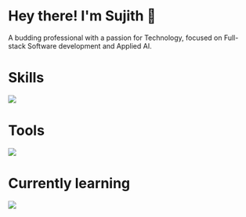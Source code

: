 <h1>Hey there! I'm Sujith 👋</h1>
A budding professional with a passion for Technology, focused on Full-stack Software development and Applied AI. 

<h1>Skills</h1>
<p>
  <a href="https://skillicons.dev">
    <img src="https://skillicons.dev/icons?i=javascript,python,java,typescript,react,angular" />
  </a>
</p>

<h1>Tools</h1>
<p>
  <a href="https://skillicons.dev">
    <img src="https://skillicons.dev/icons?i=postman,netlify,vercel" />
  </a>
</p>

<h1>Currently learning</h1>
<a href="https://skillicons.dev">
    <img src="https://skillicons.dev/icons?i=nodejs,spring,sklearn" />
  </a>

  
<!---
lambdaYouth/lambdaYouth is a ✨ special ✨ repository because its `README.md` (this file) appears on your GitHub profile.
You can click the Preview link to take a look at your changes.
--->
